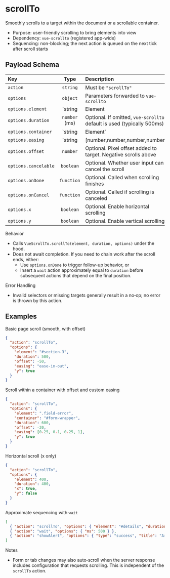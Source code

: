 # scrollTo

Smoothly scrolls to a target within the document or a scrollable container.

- Purpose: user-friendly scrolling to bring elements into view
- Dependency: `vue-scrollto` (registered app-wide)
- Sequencing: non-blocking; the next action is queued on the next tick after scroll starts

## Payload Schema

| Key                  | Type                         | Description |
| :------------------- | :--------------------------: | :---------- |
| `action`             | `string`                     | Must be `"scrollTo"` |
| `options`            | `object`                     | Parameters forwarded to `vue-scrollto` |
| `options.element`    | `string | Element | number`  | Required. CSS selector, DOM Element, or absolute Y position (in px) |
| `options.duration`   | `number` (ms)                | Optional. If omitted, `vue-scrollto` default is used (typically 500ms) |
| `options.container`  | `string | Element`           | Optional. Scroll container; defaults to `body` |
| `options.easing`     | `string | [number,number,number,number]` | Optional. Easing name or cubic-bezier array |
| `options.offset`     | `number`                     | Optional. Pixel offset added to target. Negative scrolls above |
| `options.cancelable` | `boolean`                    | Optional. Whether user input can cancel the scroll |
| `options.onDone`     | `function`                   | Optional. Called when scrolling finishes |
| `options.onCancel`   | `function`                   | Optional. Called if scrolling is canceled |
| `options.x`          | `boolean`                    | Optional. Enable horizontal scrolling |
| `options.y`          | `boolean`                    | Optional. Enable vertical scrolling |

Behavior
- Calls `VueScrollTo.scrollTo(element, duration, options)` under the hood.
- Does not await completion. If you need to chain work after the scroll ends, either:
  - Use `options.onDone` to trigger follow-up behavior, or
  - Insert a `wait` action approximately equal to `duration` before subsequent actions that depend on the final position.

Error Handling
- Invalid selectors or missing targets generally result in a no‑op; no error is thrown by this action.

## Examples

Basic page scroll (smooth, with offset)
```json
{
  "action": "scrollTo",
  "options": {
    "element": "#section-3",
    "duration": 500,
    "offset": -50,
    "easing": "ease-in-out",
    "y": true
  }
}
```

Scroll within a container with offset and custom easing
```json
{
  "action": "scrollTo",
  "options": {
    "element": ".field-error",
    "container": "#form-wrapper",
    "duration": 600,
    "offset": -20,
    "easing": [0.25, 0.1, 0.25, 1],
    "y": true
  }
}
```

Horizontal scroll (x only)
```json
{
  "action": "scrollTo",
  "options": {
    "element": 400,
    "duration": 400,
    "x": true,
    "y": false
  }
}
```

Approximate sequencing with `wait`
```json
[
  { "action": "scrollTo", "options": { "element": "#details", "duration": 500, "behavior": "smooth" } },
  { "action": "wait", "options": { "ms": 500 } },
  { "action": "showAlert", "options": { "type": "success", "title": "Arrived", "text": "Scroll complete." } }
]
```

Notes
- Form or tab changes may also auto‑scroll when the server response includes configuration that requests scrolling. This is independent of the `scrollTo` action.
